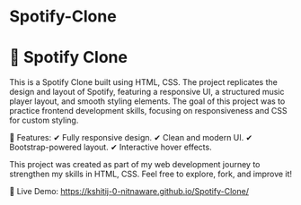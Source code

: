 # Spotify-Clone

# 🎵 Spotify Clone
This is a Spotify Clone built using HTML, CSS. The project replicates the design and layout of Spotify, featuring a responsive UI, a structured music player layout, and smooth styling elements. The goal of this project was to practice frontend development skills, focusing on responsiveness and CSS for custom styling.

🔹 Features:
✔ Fully responsive design.
✔ Clean and modern UI.
✔ Bootstrap-powered layout.
✔ Interactive hover effects.

This project was created as part of my web development journey to strengthen my skills in HTML, CSS. Feel free to explore, fork, and improve it!

🔗 Live Demo: https://kshitij-0-nitnaware.github.io/Spotify-Clone/

